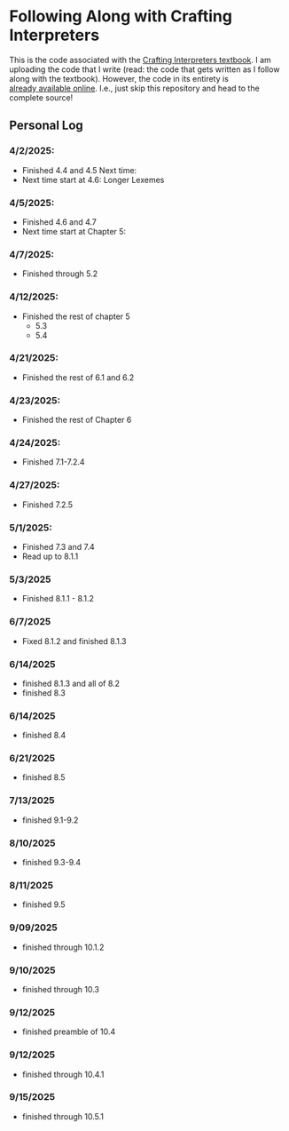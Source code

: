 # Following Along with Crafting Interpreters 

This is the code associated with the
[Crafting Interpreters textbook](https://craftinginterpreters.com/).
I am uploading the code that I write (read:
the code that gets written as I follow along with the textbook).
However, the code in its entirety is
[already available online](https://github.com/munificent/craftinginterpreters/tree/master).
I.e., just skip this repository and head to the complete source!

## Personal Log
### 4/2/2025:
 
- Finished 4.4 and 4.5 Next time:
- Next time start at 4.6:
  Longer Lexemes

### 4/5/2025:
 
- Finished 4.6 and 4.7
- Next time start at Chapter 5:

### 4/7/2025:
 
- Finished through 5.2

### 4/12/2025:
 
- Finished the rest of chapter 5 
    - 5.3
    - 5.4

### 4/21/2025:
 
- Finished the rest of 6.1 and 6.2

### 4/23/2025:
 
- Finished the rest of Chapter 6


### 4/24/2025:
 
- Finished 7.1-7.2.4

### 4/27/2025:
 
- Finished 7.2.5

### 5/1/2025:
 
- Finished 7.3 and 7.4
- Read up to 8.1.1

### 5/3/2025
- Finished 8.1.1 - 8.1.2

### 6/7/2025
- Fixed 8.1.2 and finished 8.1.3

### 6/14/2025
- finished 8.1.3 and all of 8.2
- finished 8.3

### 6/14/2025
- finished 8.4

### 6/21/2025
- finished 8.5

### 7/13/2025
- finished 9.1-9.2

### 8/10/2025
- finished 9.3-9.4

### 8/11/2025
- finished 9.5

### 9/09/2025
- finished through 10.1.2

### 9/10/2025
- finished through 10.3

### 9/12/2025
- finished preamble of 10.4

### 9/12/2025
- finished through 10.4.1

### 9/15/2025
- finished through 10.5.1
